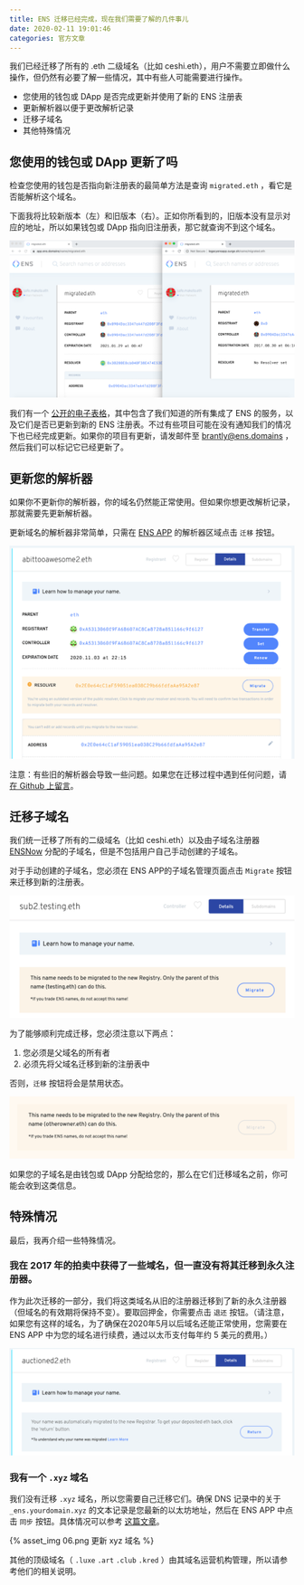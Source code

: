 ```yaml
---
title: ENS 迁移已经完成，现在我们需要了解的几件事儿
date: 2020-02-11 19:01:46
categories: 官方文章
---
```



我们已经迁移了所有的 .eth 二级域名（比如 ceshi.eth），用户不需要立即做什么操作，但仍然有必要了解一些情况，其中有些人可能需要进行操作。

- 您使用的钱包或 DApp 是否完成更新并使用了新的 ENS 注册表
- 更新解析器以便于更改解析记录
- 迁移子域名
- 其他特殊情况

## 您使用的钱包或 DApp 更新了吗

检查您使用的钱包是否指向新注册表的最简单方法是查询 `migrated.eth` ，看它是否能解析这个域名。

下面我将比较新版本（左）和旧版本（右）。正如你所看到的，旧版本没有显示对应的地址，所以如果钱包或 DApp 指向旧注册表，那它就查询不到这个域名。

![检查是否支持新版 ENS 注册表](/images/news/2020-02-11-ens-registry-migration-is-over/01.png)

我们有一个 [公开的电子表格](https://docs.google.com/spreadsheets/d/1VwFQu1_OtYJJBgeHyth2P7xLh28isUvakqmcZJDx6QE/edit?usp=sharing)，其中包含了我们知道的所有集成了 ENS 的服务，以及它们是否已更新到新的 ENS 注册表。不过有些项目可能在没有通知我们的情况下也已经完成更新。如果你的项目有更新，请发邮件至 brantly@ens.domains ，然后我们可以标记它已经更新了。

## 更新您的解析器

如果你不更新你的解析器，你的域名仍然能正常使用。但如果你想更改解析记录，那就需要先更新解析器。

更新域名的解析器非常简单，只需在 [ENS APP](https://app.ens.domains/) 的解析器区域点击 `迁移` 按钮。

![迁移 ENS 域名](/images/news/2020-02-11-ens-registry-migration-is-over/02.png)

注意：有些旧的解析器会导致一些问题。如果您在迁移过程中遇到任何问题，请 [在 Github 上留言](https://github.com/ensdomains/ens-app/issues/568)。

## 迁移子域名

我们统一迁移了所有的二级域名（比如 ceshi.eth）以及由子域名注册器 [ENSNow](https://now.ens.domains/) 分配的子域名，但是不包括用户自己手动创建的子域名。

对于手动创建的子域名，您必须在 ENS APP的子域名管理页面点击 `Migrate` 按钮来迁移到新的注册表。

![迁移 ENS 子域名](/images/news/2020-02-11-ens-registry-migration-is-over/03.png)

为了能够顺利完成迁移，您必须注意以下两点：

1. 您必须是父域名的所有者
2. 必须先将父域名迁移到新的注册表中

否则，`迁移` 按钮将会是禁用状态。

![按钮禁用](/images/news/2020-02-11-ens-registry-migration-is-over/04.png)

如果您的子域名是由钱包或 DApp 分配给您的，那么在它们迁移域名之前，你可能会收到这类信息。

## 特殊情况

最后，我再介绍一些特殊情况。

### 我在 2017 年的拍卖中获得了一些域名，但一直没有将其迁移到永久注册器。

作为此次迁移的一部分，我们将这类域名从旧的注册器迁移到了新的永久注册器（但域名的有效期将保持不变）。要取回押金，你需要点击 `退还` 按钮。（请注意，如果您有这样的域名，为了确保在2020年5月以后域名还能正常使用，您需要在 ENS APP 中为您的域名进行续费，通过以太币支付每年约 5 美元的费用。）

![取回域名押金](/images/news/2020-02-11-ens-registry-migration-is-over/05.png)

### 我有一个 `.xyz` 域名

我们没有迁移 `.xyz` 域名，所以您需要自己迁移它们。确保 DNS 记录中的关于 `_ens.yourdomain.xyz` 的文本记录是您最新的以太坊地址，然后在 ENS APP 中点击 `同步` 按钮。具体情况可以参考 [这篇文章](/docs/dns-registrar-guide.html)。

{% asset_img 06.png 更新 xyz 域名 %}

其他的顶级域名（ `.luxe` `.art` `.club` `.kred` ）由其域名运营机构管理，所以请参考他们的相关说明。
